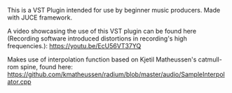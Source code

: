 This is a VST Plugin intended for use by beginner music producers.
Made with JUCE framework.

A video showcasing the use of this VST plugin can be found here (Recording software introduced distortions in recording's high frequencies.):
https://youtu.be/EcU56VT37YQ

Makes use of interpolation function based on Kjetil Matheussen's catmull-rom spine, found here:
https://github.com/kmatheussen/radium/blob/master/audio/SampleInterpolator.cpp
